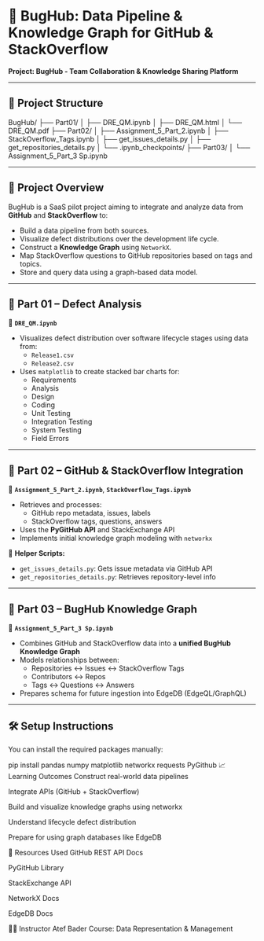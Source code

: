 
# 🐞 BugHub: Data Pipeline & Knowledge Graph for GitHub & StackOverflow

**Project: BugHub - Team Collaboration & Knowledge Sharing Platform**

---

## 📁 Project Structure

BugHub/
├── Part01/
│ ├── DRE_QM.ipynb
│ ├── DRE_QM.html
│ └── DRE_QM.pdf
├── Part02/
│ ├── Assignment_5_Part_2.ipynb
│ ├── StackOverflow_Tags.ipynb
│ ├── get_issues_details.py
│ ├── get_repositories_details.py
│ └── .ipynb_checkpoints/
├── Part03/
│ └── Assignment_5_Part_3 Sp.ipynb

---

## 🧩 Project Overview

BugHub is a SaaS pilot project aiming to integrate and analyze data from **GitHub** and **StackOverflow** to:

- Build a data pipeline from both sources.
- Visualize defect distributions over the development life cycle.
- Construct a **Knowledge Graph** using `NetworkX`.
- Map StackOverflow questions to GitHub repositories based on tags and topics.
- Store and query data using a graph-based data model.

---

## 📌 Part 01 – Defect Analysis

📄 **`DRE_QM.ipynb`**

- Visualizes defect distribution over software lifecycle stages using data from:
  - `Release1.csv`
  - `Release2.csv`
- Uses `matplotlib` to create stacked bar charts for:
  - Requirements
  - Analysis
  - Design
  - Coding
  - Unit Testing
  - Integration Testing
  - System Testing
  - Field Errors

---

## 📌 Part 02 – GitHub & StackOverflow Integration

📄 **`Assignment_5_Part_2.ipynb`**, **`StackOverflow_Tags.ipynb`**

- Retrieves and processes:
  - GitHub repo metadata, issues, labels
  - StackOverflow tags, questions, answers
- Uses the **PyGitHub API** and StackExchange API
- Implements initial knowledge graph modeling with `networkx`

📜 **Helper Scripts:**

- `get_issues_details.py`: Gets issue metadata via GitHub API
- `get_repositories_details.py`: Retrieves repository-level info

---

## 📌 Part 03 – BugHub Knowledge Graph

📄 **`Assignment_5_Part_3 Sp.ipynb`**

- Combines GitHub and StackOverflow data into a **unified BugHub Knowledge Graph**
- Models relationships between:
  - Repositories ↔ Issues ↔ StackOverflow Tags
  - Contributors ↔ Repos
  - Tags ↔ Questions ↔ Answers
- Prepares schema for future ingestion into EdgeDB (EdgeQL/GraphQL)

---

## 🛠️ Setup Instructions

You can install the required packages manually:


pip install pandas numpy matplotlib networkx requests PyGithub
📈 Learning Outcomes
Construct real-world data pipelines

Integrate APIs (GitHub + StackOverflow)

Build and visualize knowledge graphs using networkx

Understand lifecycle defect distribution

Prepare for using graph databases like EdgeDB

🧾 Resources Used
GitHub REST API Docs

PyGitHub Library

StackExchange API

NetworkX Docs

EdgeDB Docs

👨‍🏫 Instructor
Atef Bader
Course: Data Representation & Management

